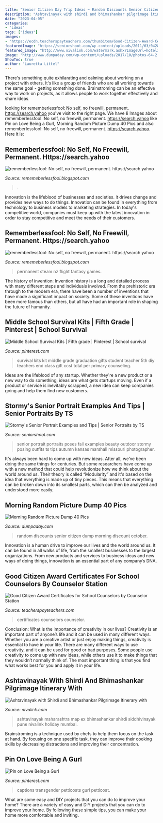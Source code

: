 ```yaml
---
title: "Senior Citizen Day Trip Ideas ~ Random Discounts Senior Citizen Dump Morning Discount October"
description: "Ashtavinayak with shirdi and bhimashankar pilgrimage itinerary with"
date: "2023-04-05"
categories:
- "ideas"
tags: ["ideas"]
images:
- "https://ecdn.teacherspayteachers.com/thumbitem/Good-Citizen-Award-Certificates-3430787-1563665480/original-3430787-4.jpg"
featuredImage: "https://seniorshoot.com/wp-content/uploads/2011/03/0428-Stormy-Morrison-Blog-Layout-002-Side-2.jpg"
featured_image: "http://www.nivalink.com/watermark.ashx?ImageUrl=hotelimages/uploads/93020131259275099331.jpg"
image: "http://www.dumpaday.com/wp-content/uploads/2017/10/photos-64-2.jpg"
ShowToc: true
author: "Lauretta Littel"
---
```



There's something quite exhilarating and calming about working on a project with others. It's like a group of friends who are all working towards the same goal - getting something done. Brainstroming can be an effective way to work on projects, as it allows people to work together effectively and share ideas.

	

		
looking for rememberlessfool: No self, no freewill, permanent. https://search.yahoo you've visit to the right page. We have 8 Images about rememberlessfool: No self, no freewill, permanent. https://search.yahoo like Pin on Love Being a Gurl, Morning Random Picture Dump 40 Pics and also rememberlessfool: No self, no freewill, permanent. https://search.yahoo. Here it is:
		
    
## Rememberlessfool: No Self, No Freewill, Permanent. Https://search.yahoo

<img loading=lazy src="https://1.bp.blogspot.com/-jFSnYDXXl5k/YMepOolLx-I/AAAAAAAAihE/3A2PEZTT7mE6qlXQnIdSnmQDTpzQiZ9OACLcBGAsYHQ/s320/15726345430935535616_20210608202334_1.png" onerror="this.onerror=null;this.src='https://tse2.mm.bing.net/th?id=OIP.JZyl2kPY5Poa5PNq2toRAQAAAA&amp;pid=15.1';" alt="rememberlessfool: No self, no freewill, permanent. https://search.yahoo">

_Source: rememeberlessfool.blogspot.com_

>. 

	

Innovation is the lifeblood of businesses and societies. It drives change and provides new ways to do things. Innovation can be found in everything from technology to business models to marketing strategies. In today's competitive world, companies must keep up with the latest innovation in order to stay competitive and meet the needs of their customers.

    
## Rememberlessfool: No Self, No Freewill, Permanent. Https://search.yahoo

<img loading=lazy src="https://cascade.madmimi.com/bulk_images/7943549/Screenshot_74820191104-31990-16qozv2.jpg?1572872561" onerror="this.onerror=null;this.src='https://tse4.mm.bing.net/th?id=OIP._gEZMh7MMZmx3x_szuaTlwHaEl&amp;pid=15.1';" alt="rememberlessfool: No self, no freewill, permanent. https://search.yahoo">

_Source: rememeberlessfool.blogspot.com_

>permanent steam nz flight fantasy games. 

	

The history of invention:
Invention history is a long and detailed process with many different steps and individuals involved. From the prehistoric era through to the modern era, there have been a number of inventions that have made a significant impact on society. Some of these inventions have been more famous than others, but all have had an important role in shaping the future of humanity.

    
## Middle School Survival Kits | Fifth Grade | Pinterest | School Survival

<img loading=lazy src="https://s-media-cache-ak0.pinimg.com/736x/17/e6/64/17e66402728033ee306557882ec0281e.jpg" onerror="this.onerror=null;this.src='https://tse2.mm.bing.net/th?id=OIP.5DdD_pTaT6m8o971VW9GqwHaHa&amp;pid=15.1';" alt="Middle School Survival Kits | Fifth grade | Pinterest | School survival">

_Source: pinterest.com_

>survival kits kit middle grade graduation gifts student teacher 5th diy teachers end class gift cost total per primary counseling. 

	

Ideas are the lifeblood of any startup. Whether they're a new product or a new way to do something, ideas are what gets startups moving. Even if a product or service is inevitably scrapped, a new idea can keep companies going and help them find new customers.

    
## Stormy&#039;s Senior Portrait Examples And Tips | Senior Portraits By TS

<img loading=lazy src="https://seniorshoot.com/wp-content/uploads/2011/03/0428-Stormy-Morrison-Blog-Layout-002-Side-2.jpg" onerror="this.onerror=null;this.src='https://tse1.mm.bing.net/th?id=OIP.Wt2hIcDGQ3SzDnO3NTDdBAHaEC&amp;pid=15.1';" alt="Stormy&#039;s Senior Portrait Examples and Tips | Senior Portraits by TS">

_Source: seniorshoot.com_

>senior portrait portraits poses fall examples beauty outdoor stormy posing outfits ts tips autumn kansas marshall missouri photographer. 

	

It's always been hard to come up with new ideas. After all, we've been doing the same things for centuries. But some researchers have come up with a new method that could help revolutionize how we think about the world around us. Their theory is called “Modularity” and it's based on the idea that everything is made up of tiny pieces. This means that everything can be broken down into its smallest parts, which can then be analyzed and understood more easily.

    
## Morning Random Picture Dump 40 Pics

<img loading=lazy src="http://www.dumpaday.com/wp-content/uploads/2017/10/photos-64-2.jpg" onerror="this.onerror=null;this.src='https://tse2.mm.bing.net/th?id=OIP.woGcRoySIIRKT94TsVYxRgHaJ4&amp;pid=15.1';" alt="Morning Random Picture Dump 40 Pics">

_Source: dumpaday.com_

>random discounts senior citizen dump morning discount october. 

	

Innovation is a human drive to improve our lives and the world around us. It can be found in all walks of life, from the smallest businesses to the largest organizations. From new products and services to business ideas and new ways of doing things, innovation is an essential part of any company’s DNA.

    
## Good Citizen Award Certificates For School Counselors By Counselor Station

<img loading=lazy src="https://ecdn.teacherspayteachers.com/thumbitem/Good-Citizen-Award-Certificates-3430787-1563665480/original-3430787-4.jpg" onerror="this.onerror=null;this.src='https://tse1.mm.bing.net/th?id=OIP.yXqnWzcGW-wy495Jy0qFewAAAA&amp;pid=15.1';" alt="Good Citizen Award Certificates for School Counselors by Counselor Station">

_Source: teacherspayteachers.com_

>certificates counselors counselor. 

	

Conclusion: What is the importance of creativity in our lives?
Creativity is an important part of anyone’s life and it can be used in many different ways. Whether you are a creative artist or just enjoy making things, creativity is essential to have in your life. There are many different ways to use creativity, and it can be used for good or bad purposes. Some people use creativity to come up with new ideas, while others use it to make things that they wouldn’t normally think of. The most important thing is that you find what works best for you and apply it in your life.

    
## Ashtavinayak With Shirdi And Bhimashankar Pilgrimage Itinerary With

<img loading=lazy src="http://www.nivalink.com/watermark.ashx?ImageUrl=hotelimages/uploads/93020131259275099331.jpg" onerror="this.onerror=null;this.src='https://tse4.mm.bing.net/th?id=OIP.etsTn9dOLNKGQ6cfnUFXqQHaFc&amp;pid=15.1';" alt="Ashtavinayak with Shirdi and Bhimashankar Pilgrimage Itinerary with">

_Source: nivalink.com_

>ashtavinayak maharashtra map ex bhimashankar shirdi siddhivinayak pune nivalink holiday mumbai. 

	

Brainstroming is a technique used by chefs to help them focus on the task at hand. By focusing on one specific task, they can improve their cooking skills by decreasing distractions and improving their concentration.

    
## Pin On Love Being A Gurl

<img loading=lazy src="https://i.pinimg.com/736x/cb/5e/2c/cb5e2c0016debb902834a97752db12e4.jpg" onerror="this.onerror=null;this.src='https://tse2.mm.bing.net/th?id=OIP.TYrBMCbbqmkPdxQ_l27YGQHaKI&amp;pid=15.1';" alt="Pin on Love Being a Gurl">

_Source: pinterest.com_

>captions transgender petticoats gurl petticoat. 

	

What are some easy and DIY projects that you can do to improve your home?
There are a variety of easy and DIY projects that you can do to improve your home. By following these simple tips, you can make your home more comfortable and inviting.

